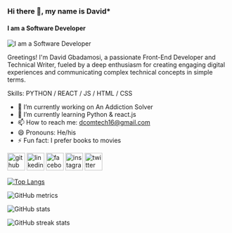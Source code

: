 ### Hi there 👋,  my name is David*
#### I am a Software Developer
![I am a Software Developer](https://miro.medium.com/v2/resize:fit:828/format:webp/0*GKpS0OAXpjI60beW)

Greetings! I'm David Gbadamosi, a passionate Front-End Developer and Technical Writer, fueled by a deep enthusiasm for creating engaging digital experiences and communicating complex technical concepts in simple terms.

Skills: PYTHON / REACT / JS / HTML / CSS

- 🔭 I’m currently working on An Addiction Solver 
- 🌱 I’m currently learning Python & react.js 
- 📫 How to reach me: dcomtech16@gmail.com 
- 😄 Pronouns: He/his 
- ⚡ Fun fact: I prefer books to movies 


[<img src='https://cdn.jsdelivr.net/npm/simple-icons@3.0.1/icons/github.svg' alt='github' height='40'>](https://github.com/https://github.com/dcomtech)  [<img src='https://cdn.jsdelivr.net/npm/simple-icons@3.0.1/icons/linkedin.svg' alt='linkedin' height='40'>](https://www.linkedin.com/in/https://www.linkedin.com/in/davidgbadamosi//)  [<img src='https://cdn.jsdelivr.net/npm/simple-icons@3.0.1/icons/facebook.svg' alt='facebook' height='40'>](https://www.facebook.com/https://www.facebook.com/david.gbadamosi.9406)  [<img src='https://cdn.jsdelivr.net/npm/simple-icons@3.0.1/icons/instagram.svg' alt='instagram' height='40'>](https://www.instagram.com/https://www.instagram.com/dcomtech19//)  [<img src='https://cdn.jsdelivr.net/npm/simple-icons@3.0.1/icons/twitter.svg' alt='twitter' height='40'>](https://twitter.com/https://twitter.com/davidGbadamosi4)  

[![Top Langs](https://github-readme-stats.vercel.app/api/top-langs/?username=dcomtech)](https://github.com/anuraghazra/github-readme-stats)

![GitHub metrics](https://img.shields.io/github/followers/dcomtech?label=Followers&style=social)

![GitHub stats](https://github-readme-stats.vercel.app/api?username=dcomtech&show_icons=true&theme=radical)




![GitHub streak stats](https://streak-stats.demolab.com/?user=dcomtech)  

